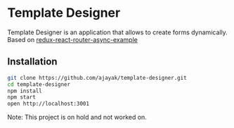 # Template Designer

Template Designer is an application that allows to create forms dynamically. Based on [redux-react-router-async-example](http://emmenko.github.io/redux-react-router-async-example)

## Installation

```bash
git clone https://github.com/ajayak/template-designer.git
cd template-designer
npm install
npm start
open http://localhost:3001
```

Note: This project is on hold and not worked on.
